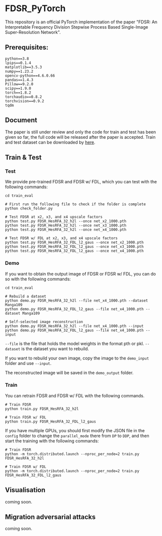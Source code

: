 # FDSR_PyTorch

This repository is an official PyTorch implementation of the paper "FDSR: An Interpretable Frequency Division Stepwise Process Based Single-Image Super-Resolution Network".

## Prerequisites:

```
python==3.8
lpips==0.1.4
matplotlib==3.5.3
numpy==1.23.2
opencv-python==4.6.0.66
pandas==1.4.3
Pillow==9.2.0
scipy==1.9.0
torch==1.8.2
torchaudio==0.8.2
torchvision==0.9.2
tqdm
```

## Document

The paper is still under review and only the code for train and test  has been given so far, the full code will be released after the paper is accepted. Train and test dataset can be downloaded by <a href="https://pan.baidu.com/s/1Xw9w3dXDP1QcIRh8j2zM8w?pwd=sike">here</a>.

## Train & Test

### Test

We provide pre-trained FDSR and FDSR w/ FDL, which you can test with the following commands:

```
cd train_eval

# First run the following file to check if the folder is complete
python check_folder.py

# Test FDSR at x2, x3, and x4 upscale factors
python test.py FDSR_HesRFA_32_h2l --once net_x2_1000.pth
python test.py FDSR_HesRFA_32_h2l --once net_x3_1000.pth
python test.py FDSR_HesRFA_32_h2l --once net_x4_1000.pth

# Test FDSR w/ FDL at x2, x3, and x4 upscale factors
python test.py FDSR_HesRFA_32_FDL_l2_gaus --once net_x2_1000.pth
python test.py FDSR_HesRFA_32_FDL_l2_gaus --once net_x3_1000.pth
python test.py FDSR_HesRFA_32_FDL_l2_gaus --once net_x4_1000.pth
```

### Demo

If you want to obtain the output image of FDSR or FDSR w/ FDL, you can do so with the following commands:

```
cd train_eval

# Rebuild a dataset
python demo.py FDSR_HesRFA_32_h2l --file net_x4_1000.pth --dataset Manga109
python demo.py FDSR_HesRFA_32_FDL_l2_gaus --file net_x4_1000.pth --dataset Manga109

# Self-selected image reconstruction
python demo.py FDSR_HesRFA_32_h2l --file net_x4_1000.pth --input
python demo.py FDSR_HesRFA_32_FDL_l2_gaus --file net_x4_1000.pth --input
```

`--file`  is the file that holds the model weights in the format pth or pkl. `--dataset` is the dataset you want to rebuild.

If you want to rebuild your own image, copy the image to the `demo_input` folder and use `--input`.

The reconstructed image will be saved in the `demo_output` folder.

### Train

You can retrain FDSR and FDSR w/ FDL with the following commands.

```
# Train FDSR
python train.py FDSR_HesRFA_32_h2l

# Train FDSR w/ FDL
python train.py FDSR_HesRFA_32_FDL_l2_gaus
```

If you have multiple GPUs, you should first modify the JSON file in the `config` folder to change the `parallel_mode` there from `DP` to `DDP`, and then start the training with the following commands:

```
# Train FDSR
python -m torch.distributed.launch --nproc_per_node=2 train.py FDSR_HesRFA_32_h2l

# Train FDSR w/ FDL
python -m torch.distributed.launch --nproc_per_node=2 train.py FDSR_HesRFA_32_FDL_l2_gaus
```

## Visualisation

coming soon.

## Migration adversarial attacks

coming soon.

